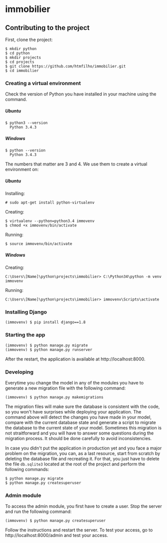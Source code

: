 # immobilier

## Contributing to the project

First, clone the project:

    $ mkdir python
    $ cd python
    $ mkdir projects
    $ cd projects
    $ git clone https://github.com/htmfilho/immobilier.git
    $ cd immobilier

### Creating a virtual environment

Check the version of Python you have installed in your machine using the command.

##### Ubuntu

    $ python3 --version
      Python 3.4.3

##### Windows

    $ python --version
      Python 3.4.3

The numbers that matter are 3 and 4. We use them to create a virtual environment on:

##### Ubuntu

Installing:

    # sudo apt-get install python-virtualenv

Creating:

    $ virtualenv --python=python3.4 immovenv
    $ chmod +x immovenv/bin/activate

Running:

    $ source immovenv/bin/activate

##### Windows

Creating:

    C:\Users\[Name]\python\projects\immobilier> C:\Python34\python -m venv immovenv

Running:

    C:\Users\[Name]\python\projects\immobilier> immovenv\Scripts\activate

### Installing Django

    (immovenv) $ pip install django==1.8

### Starting the app
    
    (immovenv) $ python manage.py migrate
    (immovenv) $ python manage.py runserver
    
After the restart, the application is available at http://localhost:8000.
    
### Developing

Everytime you change the model in any of the modules you have to generate a new migration file with the following command:

    (immovenv) $ python manage.py makemigrations
    
The migration files will make sure the database is consistent with the code, so you won't have surprises while deploying your application. The command above will detect the changes you have made in your model, compare with the current database state and generate a script to migrate the database to the current state of your model. Sometimes this migration is not straitforward and you will have to answer some questions during the migration process. It should be done carefully to avoid inconsistencies.

In case you didn't put the application in production yet and you face a major problem on the migration, you can, as a last resource, start from scratch by deleting the database file and recreating it. For that, you just have to delete the file `db.sqlite3` located at the root of the project and perform the following commands:

    $ python manage.py migrate
    $ python manage.py createsuperuser

### Admin module

To access the admin module, you first have to create a user. Stop the server and run the following command:

    (immovenv) $ python manage.py createsuperuser
    
Follow the instructions and restart the server. To test your access, go to http://localhost:8000/admin and test your access.
